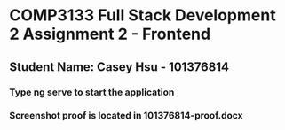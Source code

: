 # COMP3133 Full Stack Development 2 Assignment 2 - Frontend

## Student Name: Casey Hsu - 101376814

### Type ng serve to start the application

### Screenshot proof is located in 101376814-proof.docx